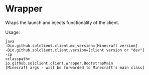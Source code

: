 # Wrapper
Wraps the launch and injects functionality of the client.

Usage:
```
java
-Dio.github.solclient.client.mc_version=[Minecraft version]
-Dio.github.solclient.client.version=[client version or "dev"]
-cp
<classpath>
io.github.solclient.client.wrapper.BootstrapMain
[Minecraft args - will be forwarded to Minecraft's main class]
```